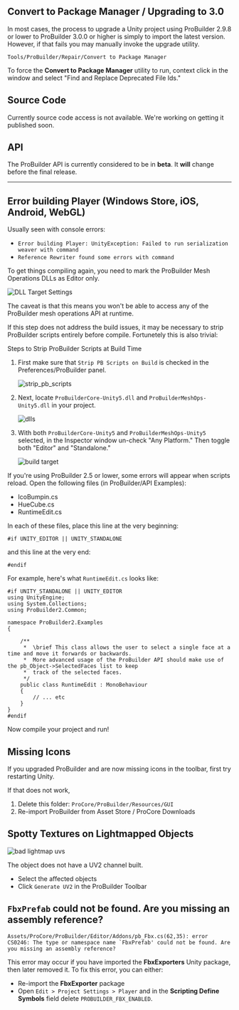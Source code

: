 <a id="convert-to-package-manager"></a>
## Convert to Package Manager / Upgrading to 3.0

In most cases, the process to upgrade a Unity project using ProBuilder 2.9.8 or lower to ProBuilder 3.0.0 or higher is simply to import the latest version. However, if that fails you may manually invoke the upgrade utility.

`Tools/ProBuilder/Repair/Convert to Package Manager`

To force the **Convert to Package Manager** utility to run, context click in the window and select "Find and Replace Deprecated File Ids."

## Source Code

Currently source code access is not available. We're working on getting it published soon.

## API

The ProBuilder API is currently considered to be in **beta**. It **will** change before the final release.

<div class="manual"><hr /></div>

## Error building Player (Windows Store, iOS, Android, WebGL)

Usually seen with console errors:

- `Error building Player: UnityException: Failed to run serialization weaver with command`
- `Reference Rewriter found some errors with command`

To get things compiling again, you need to mark the ProBuilder Mesh Operations DLLs as Editor only.

![DLL Target Settings](DLLTargets.png)

The caveat is that this means you won't be able to access any of the ProBuilder mesh operations API at runtime.

If this step does not address the build issues, it may be necessary to strip ProBuilder scripts entirely before compile.  Fortunetely this is also trivial:

<div class="sub-header">Steps to Strip ProBuilder Scripts at Build Time</div>

1. First make sure that `Strip PB Scripts on Build` is checked in the Preferences/ProBuilder panel.

	![strip_pb_scripts](strip_pb_scripts.png)

1. Next, locate `ProBuilderCore-Unity5.dll` and `ProBuilderMeshOps-Unity5.dll` in your project.

	![dlls](dlls.png)

1. With both `ProBuilderCore-Unity5` and `ProBuilderMeshOps-Unity5` selected, in the Inspector window un-check "Any Platform."  Then toggle both "Editor" and "Standalone."

	![build target](build_target.png)


If you're using ProBuilder 2.5 or lower, some errors will appear when scripts reload.  Open the following files (in ProBuilder/API Examples):

- IcoBumpin.cs
- HueCube.cs
- RuntimeEdit.cs

In each of these files, place this line at the very beginning:

	#if UNITY_EDITOR || UNITY_STANDALONE

and this line at the very end:

	#endif

For example, here's what `RuntimeEdit.cs` looks like:

	#if UNITY_STANDALONE || UNITY_EDITOR
	using UnityEngine;
	using System.Collections;
	using ProBuilder2.Common;

	namespace ProBuilder2.Examples
	{

		/**
		 *	\brief This class allows the user to select a single face at a time and move it forwards or backwards.
		 *	More advanced usage of the ProBuilder API should make use of the pb_Object->SelectedFaces list to keep
		 *	track of the selected faces.
		 */
		public class RuntimeEdit : MonoBehaviour
		{
			// ... etc
		}
	}
	#endif

Now compile your project and run!

## Missing Icons

If you upgraded ProBuilder and are now missing icons in the toolbar, first try restarting Unity.

If that does not work,

1. Delete this folder: `ProCore/ProBuilder/Resources/GUI`
2. Re-import ProBuilder from Asset Store / ProCore Downloads

## Spotty Textures on Lightmapped Objects

![bad lightmap uvs](BadLightmapUVs.png)

The object does not have a UV2 channel built.

- Select the affected objects
- Click `Generate UV2` in the ProBuilder Toolbar

## `FbxPrefab` could not be found. Are you missing an assembly reference?

```
Assets/ProCore/ProBuilder/Editor/Addons/pb_Fbx.cs(62,35): error CS0246: The type or namespace name `FbxPrefab' could not be found. Are you missing an assembly reference?
```

This error may occur if you have imported the **FbxExporters** Unity package, then later removed it. To fix this error, you can either:

- Re-import the **FbxExporter** package
- Open `Edit > Project Settings > Player` and in the **Scripting Define Symbols** field delete `PROBUILDER_FBX_ENABLED`.
